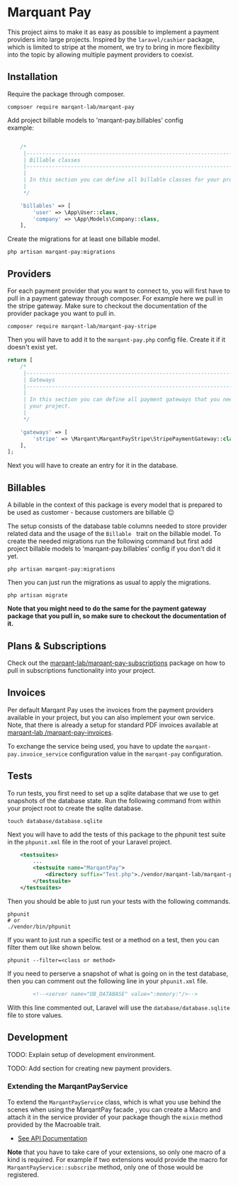 # Marquant Pay

This project aims to make it as easy as possible to implement a payment providers into large projects. Inspired by the
 `laravel/cashier` package, which is limited to stripe at the moment, we try to bring in more flexibility into the
  topic by allowing multiple payment providers to coexist.
  
## Installation

Require the package through composer.

```shell script
compsoer require marqant-lab/marqant-pay
```

Add project billable models to 'marqant-pay.billables' config  
example:
```php

    /*
     |--------------------------------------------------------------------------
     | Billable classes
     |--------------------------------------------------------------------------
     |
     | In this section you can define all billable classes for your project.
     |
     */

    'billables' => [
        'user' => \App\User::class,
        'company' => \App\Models\Company::class,
    ],

```

Create the migrations for at least one billable model.  

```shell script
php artisan marqant-pay:migrations
```

## Providers

For each payment provider that you want to connect to, you will first have to pull in a payment gateway through
 composer. For example here we pull in the stripe gateway. Make sure to checkout the documentation of the provider
 package you want to pull in.

```shell script
composer require marqant-lab/marqant-pay-stripe
```

Then you will have to add it to the `marqant-pay.php` config file. Create it if it doesn't exist yet.

```php
return [
    /*
     |--------------------------------------------------------------------------
     | Gateways
     |--------------------------------------------------------------------------
     |
     | In this section you can define all payment gateways that you need for
     | your project.
     |
     */

    'gateways' => [
        'stripe' => \Marqant\MarqantPayStripe\StripePaymentGateway::class,
    ],
];
```

Next you will have to create an entry for it in the database.

## Billables

A billable in the context of this package is every model that is prepared to be used as customer - because customers
 are billable 😉

The setup consists of the database table columns needed to store provider related data and the usage of the `Billable
` trait on the billable model.
To create the needed migrations run the following command but first add project billable models to 'marqant-pay.billables' config if you don't did it yet.  

```shell script
php artisan marqant-pay:migrations
```

Then you can just run the migrations as usual to apply the migrations.

```shell script
php artisan migrate
```

**Note that you might need to do the same for the payment gateway package that you pull in, so make sure to checkout the
 documentation of it.**

## Plans & Subscriptions

Check out the [marqant-lab/marqant-pay-subscriptions](https://github.com/marqant-lab/marqant-pay-subscriptions
) package on how to pull in subscriptions functionality into your project.

## Invoices

Per default Marqant Pay uses the invoices from the payment providers available in your project, but you can also
 implement your own service. Note, that there is already a setup for standard PDF invoices available at [marqant-lab
 /marqant-pay-invoices](https://github.com/marqant-lab/marqant-pay-invoices).
 
To exchange the service being used, you have to update the `marqant-pay.invoice_service` configuration value in the
 `marqant-pay` configuration.

## Tests

To run tests, you first need to set up a sqlite database that we use to get snapshots of the database state. Run the
 following command from within your project root to create the sqlite database.
 
```shell script
touch database/database.sqlite
```

Next you will have to add the tests of this package to the phpunit test suite in the `phpunit.xml` file in the root
 of your Laravel project.
 
```xml
    <testsuites>
        ...
        <testsuite name="MarqantPay">
            <directory suffix="Test.php">./vendor/marqant-lab/marqant-pay/tests</directory>
        </testsuite>
    </testsuites>
```

Then you should be able to just run your tests with the following commands.

```shell script
phpunit
# or
./vendor/bin/phpunit
```

If you want to just run a specific test or a method on a test, then you can filter them out like shown below.

```shell script
phpunit --filter=<class or method>
```

If you need to perserve a snapshot of what is going on in the test database, then you can comment out the following
 line in your `phpunit.xml` file.

```xml
        <!--<server name="DB_DATABASE" value=":memory:"/>-->
```

With this line commented out, Laravel will use the `database/database.sqlite` file to store values.

## Development

TODO: Explain setup of development environment.

TODO: Add section for creating new payment providers.

### Extending the MarqantPayService

To extend the `MarqantPayService` class, which is what you use behind the scenes when using the MarqantPay facade
, you can create a Macro and attach it in the service provider of your package though the `mixin` method provided by
 the Macroable trait.
 
* [See API Documentation](https://laravel.com/api/7.x/Illuminate/Support/Traits/Macroable.html)

**Note** that you have to take care of your extensions, so only one macro of a kind is required. For example if two
 extensions would provide the macro for `MarqantPayService::subscribe` method, only one of those would be registered.
